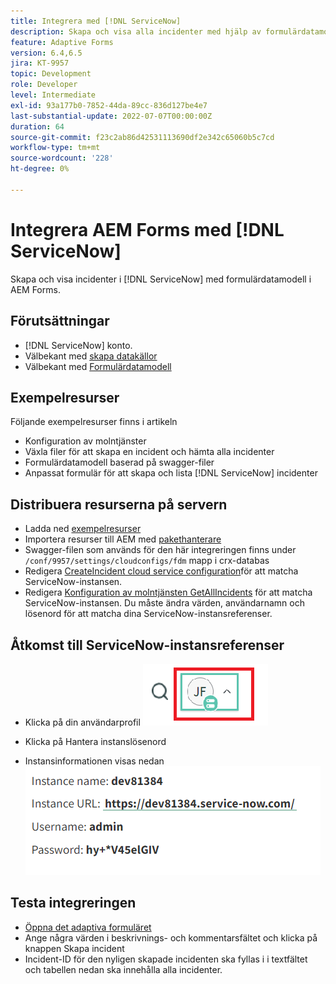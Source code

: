 ```yaml
---
title: Integrera med [!DNL ServiceNow]
description: Skapa och visa alla incidenter med hjälp av formulärdatamodell.
feature: Adaptive Forms
version: 6.4,6.5
jira: KT-9957
topic: Development
role: Developer
level: Intermediate
exl-id: 93a177b0-7852-44da-89cc-836d127be4e7
last-substantial-update: 2022-07-07T00:00:00Z
duration: 64
source-git-commit: f23c2ab86d42531113690df2e342c65060b5c7cd
workflow-type: tm+mt
source-wordcount: '228'
ht-degree: 0%

---
```


# Integrera AEM Forms med [!DNL ServiceNow]

Skapa och visa incidenter i [!DNL ServiceNow] med formulärdatamodell i AEM Forms.

## Förutsättningar

* [!DNL ServiceNow] konto.
* Välbekant med [skapa datakällor](https://experienceleague.adobe.com/docs/experience-manager-learn/forms/ic-web-channel-tutorial/parttwo.html)
* Välbekant med [Formulärdatamodell](https://experienceleague.adobe.com/docs/experience-manager-65/forms/form-data-model/create-form-data-models.html)

## Exempelresurser

Följande exempelresurser finns i artikeln

* Konfiguration av molntjänster
* Växla filer för att skapa en incident och hämta alla incidenter
* Formulärdatamodell baserad på swagger-filer
* Anpassat formulär för att skapa och lista [!DNL ServiceNow] incidenter

## Distribuera resurserna på servern

* Ladda ned [exempelresurser](assets/service-now.zip)
* Importera resurser till AEM med [pakethanterare](http://localhost:4502/crx/packmgr/index.jsp)
* Swagger-filen som används för den här integreringen finns under ```/conf/9957/settings/cloudconfigs/fdm``` mapp i crx-databas
* Redigera [CreateIncident cloud service configuration](http://localhost:4502/mnt/overlay/fd/fdm/gui/components/admin/fdmcloudservice/properties.html?item=%2Fconf%2F9957%2Fsettings%2Fcloudconfigs%2Ffdm%2Fcreateincident)för att matcha ServiceNow-instansen.
* Redigera [Konfiguration av molntjänsten GetAllIncidents](http://localhost:4502/mnt/overlay/fd/fdm/gui/components/admin/fdmcloudservice/properties.html?item=%2Fconf%2F9957%2Fsettings%2Fcloudconfigs%2Ffdm%2Fgetallincidents) för att matcha ServiceNow-instansen. Du måste ändra värden, användarnamn och lösenord för att matcha dina ServiceNow-instansreferenser.

## Åtkomst till ServiceNow-instansreferenser

* Klicka på din användarprofil
  ![klicka på användarprofilen](assets/snow-1.png)

* Klicka på Hantera instanslösenord
* Instansinformationen visas nedan
  ![instansinformation](assets/snow-3.png)

## Testa integreringen

* [Öppna det adaptiva formuläret](http://localhost:4502/content/dam/formsanddocuments/create-incident-in-service-now/jcr:content?wcmmode=disabled)
* Ange några värden i beskrivnings- och kommentarsfältet och klicka på knappen Skapa incident
* Incident-ID för den nyligen skapade incidenten ska fyllas i i textfältet och tabellen nedan ska innehålla alla incidenter.
